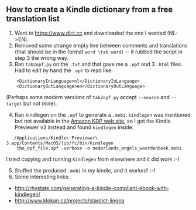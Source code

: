 ## How to create a Kindle dictionary from a free translation list

1. Went to https://www.dict.cc and downloaded the one I wanted (NL->EN).
2. Removed some strange empty line between comments and translations (that should be in the format `word \tab word`) -- it rubbed the script in step 3 the wrong way.
3. Ran `tab2opf.py` on the `.txt` and that gave me a `.opf` and 3 `.html` files. Had to edit by hand the `.opf` to read like:
```
    <DictionaryInLanguage>nl</DictionaryInLanguage>
    <DictionaryOutLanguage>en</DictionaryOutLanguage>
```
(Perhaps some modern versions of `tab2opf.py` accept `--source` and `--target` but not mine).

4. Ran kindlegen on the `.opf` to generate a `.mobi`. `kindlegen` was mentioned but not available in the [Amazon KDP web site](https://github.com/apeyser/tab2opf), so I got the Kindle Previewer v3 instead and found `kindlegen` inside:
```
   /Applications/Kindle\ Previewer\ 3.app/Contents/MacOS/lib/fc/bin/kindlegen
    the_opf_file.opf -verbose -o nederlands_engels_woordenboek.mobi
```
I tried copying and running `kindlegen` from elsewhere and it did work :-)

5. Stuffed the produced `.mobi` in my kindle, and it worked! :-)
6. Some interesting links:
  * http://rhystate.com/generating-a-kindle-compliant-ebook-with-kindlegen/
  * http://www.klokan.cz/projects/stardict-lingea
